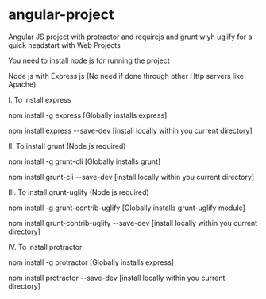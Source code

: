 # angular-project
Angular JS project with protractor and requirejs and grunt wiyh uglify for a quick headstart with Web  Projects


You need to install node js for running the project

Node js with Express js (No need if done through other Http servers like Apache)

I. To install express 

npm install -g express  [Globally installs express]

npm install express --save-dev  [install locally within you current directory]

II. To install grunt (Node js required)

npm install -g grunt-cli  [Globally installs grunt]

npm install grunt-cli --save-dev [install locally within you current directory]


III. To install grunt-uglify (Node js required)

npm install -g grunt-contrib-uglify  [Globally installs grunt-uglify module]

npm install grunt-contrib-uglify --save-dev [install locally within you current directory]


IV. To install protractor

npm install -g protractor [Globally installs express]

npm install protractor --save-dev  [install locally within you current directory]

